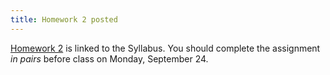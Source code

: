 ```yaml
---
title: Homework 2 posted
---
```


[Homework 2](http://jupyterhub.cs.duke.edu/hub/user-redirect/git-pull?repo=https://github.com/DukeCS/FoDS-f18&subPath=hw/hw02/hw02.ipynb&branch=master&app=notebook) is linked to the Syllabus. You should complete the assignment *in pairs* before class on Monday, September 24.
